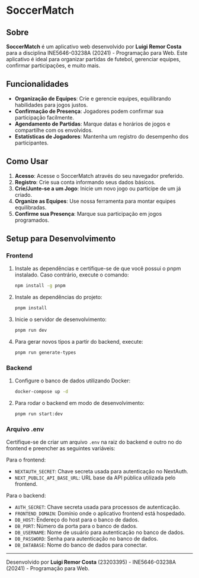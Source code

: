 # SoccerMatch

## Sobre

**SoccerMatch** é um aplicativo web desenvolvido por **Luigi Remor Costa** para a disciplina INE5646-03238A (20241) - Programação para Web. Este aplicativo é ideal para organizar partidas de futebol, gerenciar equipes, confirmar participações, e muito mais.

## Funcionalidades

- **Organização de Equipes**: Crie e gerencie equipes, equilibrando habilidades para jogos justos.
- **Confirmação de Presença**: Jogadores podem confirmar sua participação facilmente.
- **Agendamento de Partidas**: Marque datas e horários de jogos e compartilhe com os envolvidos.
- **Estatísticas de Jogadores**: Mantenha um registro do desempenho dos participantes.

## Como Usar

1. **Acesso**: Acesse o SoccerMatch através do seu navegador preferido.
2. **Registro**: Crie sua conta informando seus dados básicos.
3. **Crie/Junte-se a um Jogo**: Inicie um novo jogo ou participe de um já criado.
4. **Organize as Equipes**: Use nossa ferramenta para montar equipes equilibradas.
5. **Confirme sua Presença**: Marque sua participação em jogos programados.

## Setup para Desenvolvimento

### Frontend

1. Instale as dependências e certifique-se de que você possui o pnpm instalado. Caso contrário, execute o comando:
   ```sh
   npm install -g pnpm
    ```
2. Instale as dependências do projeto:
    ```sh
    pnpm install
    ```
3. Inicie o servidor de desenvolvimento:
    ```sh
    pnpm run dev
    ```
4. Para gerar novos tipos a partir do backend, execute:
    ```sh
    pnpm run generate-types
    ```   

### Backend

1. Configure o banco de dados utilizando Docker:
   ```sh
   docker-compose up -d
    ```
2. Para rodar o backend em modo de desenvolvimento:
    ```sh
    pnpm run start:dev
    ```

### Arquivo .env

Certifique-se de criar um arquivo `.env` na raiz do backend e outro no do frontend e preencher as seguintes variáveis:

Para o frontend:

- `NEXTAUTH_SECRET`: Chave secreta usada para autenticação no NextAuth.
- `NEXT_PUBLIC_API_BASE_URL`: URL base da API pública utilizada pelo frontend.

Para o backend:

- `AUTH_SECRET`: Chave secreta usada para processos de autenticação.
- `FRONTEND_DOMAIN`: Domínio onde o aplicativo frontend está hospedado.
- `DB_HOST`: Endereço do host para o banco de dados.
- `DB_PORT`: Número da porta para o banco de dados.
- `DB_USERNAME`: Nome de usuário para autenticação no banco de dados.
- `DB_PASSWORD`: Senha para autenticação no banco de dados.
- `DB_DATABASE`: Nome do banco de dados para conectar.

---

Desenvolvido por **Luigi Remor Costa** (23203395) - INE5646-03238A (20241) - Programação para Web.
